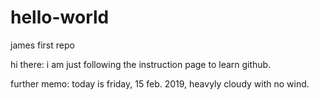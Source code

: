 # hello-world
james first repo

hi there:
i am just following the instruction page to learn github.

further memo:
today is friday, 15 feb. 2019, heavyly cloudy with no wind.
